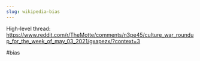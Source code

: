 ```yaml
---
slug: wikipedia-bias
---
```


High-level thread: https://www.reddit.com/r/TheMotte/comments/n3pe45/culture_war_roundup_for_the_week_of_may_03_2021/gxapezx/?context=3


#bias 